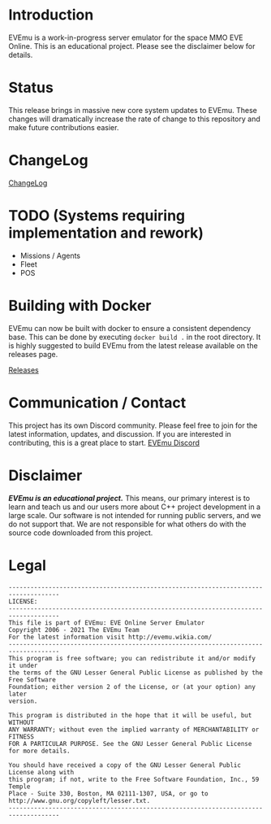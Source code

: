 # Introduction
EVEmu is a work-in-progress server emulator for the space MMO EVE Online. This is an educational project. Please see the disclaimer below for details.

# Status
This release brings in massive new core system updates to EVEmu. These changes will dramatically increase the rate of change to this repository and make future contributions easier.

# ChangeLog
[ChangeLog](doc/ChangeLog.md)

# TODO (Systems requiring implementation and rework)
- Missions / Agents
- Fleet
- POS

# Building with Docker
 EVEmu can now be built with docker to ensure a consistent dependency base. This can be done by executing `docker build .` in the root directory.
 It is highly suggested to build EVEmu from the latest release available on the releases page.

 [Releases](https://github.com/evemuproject/evemu_server/releases)

# Communication / Contact
 This project has its own Discord community. Please feel free to join for the latest information, updates, and discussion. If you are interested in contributing, this is a great place to start.
 [EVEmu Discord](https://discord.gg/fTfAREYxbz)

# Disclaimer
***EVEmu is an educational project.***
 This means, our primary interest is to learn and teach us
and our users more about C++ project development in a large
scale. Our software is not intended for running public servers,
and we do not support that. We are not responsible for what others
do with the source code downloaded from this project.

# Legal
    ------------------------------------------------------------------------------------
    LICENSE:
    ------------------------------------------------------------------------------------
    This file is part of EVEmu: EVE Online Server Emulator
    Copyright 2006 - 2021 The EVEmu Team
    For the latest information visit http://evemu.wikia.com/
    ------------------------------------------------------------------------------------
    This program is free software; you can redistribute it and/or modify it under
    the terms of the GNU Lesser General Public License as published by the Free Software
    Foundation; either version 2 of the License, or (at your option) any later
    version.

    This program is distributed in the hope that it will be useful, but WITHOUT
    ANY WARRANTY; without even the implied warranty of MERCHANTABILITY or FITNESS
    FOR A PARTICULAR PURPOSE. See the GNU Lesser General Public License for more details.

    You should have received a copy of the GNU Lesser General Public License along with
    this program; if not, write to the Free Software Foundation, Inc., 59 Temple
    Place - Suite 330, Boston, MA 02111-1307, USA, or go to
    http://www.gnu.org/copyleft/lesser.txt.
    ------------------------------------------------------------------------------------

